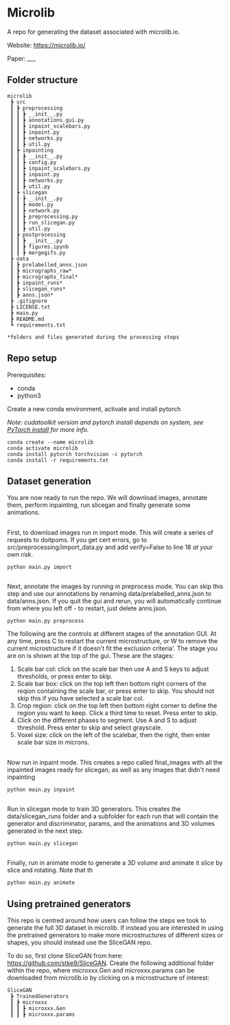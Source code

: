 # Microlib

A repo for generating the dataset associated with microlib.io. 

Website: https://microlib.io/

Paper: ___

## Folder structure

```
microlib
 ┣ src
 ┃ ┣ preprocessing
 ┃ ┃ ┣ __init__.py
 ┃ ┃ ┣ annotations.gui.py
 ┃ ┃ ┣ inpaint_scalebars.py
 ┃ ┃ ┣ inpaint.py
 ┃ ┃ ┣ networks.py
 ┃ ┃ ┣ util.py
 ┃ ┣ inpainting
 ┃ ┃ ┣ __init__.py
 ┃ ┃ ┣ config.py
 ┃ ┃ ┣ inpaint_scalebars.py
 ┃ ┃ ┣ inpaint.py
 ┃ ┃ ┣ networks.py
 ┃ ┃ ┣ util.py
 ┃ ┣ slicegan
 ┃ ┃ ┣ __init__.py
 ┃ ┃ ┣ model.py
 ┃ ┃ ┣ network.py
 ┃ ┃ ┣ preprocessing.py
 ┃ ┃ ┣ run_slicegan.py
 ┃ ┃ ┣ util.py
 ┃ ┣ postprocessing
 ┃ ┃ ┣ __init__.py
 ┃ ┃ ┣ figures.ipynb
 ┃ ┃ ┣ mergegifs.py
 ┣ data
 ┃ ┣ prelabelled_anns.json
 ┃ ┣ micrographs_raw*
 ┃ ┣ micrographs_final*
 ┃ ┣ inpaint_runs*
 ┃ ┣ slicegan_runs*
 ┃ ┣ anns.json*
 ┣ .gitignore
 ┣ LICENSE.txt
 ┣ main.py
 ┣ README.md
 ┗ requirements.txt

*folders and files generated during the processing steps
```


## Repo setup

Prerequisites:

- conda
- python3

Create a new conda environment, activate and install pytorch

_Note: cudatoolkit version and pytorch install depends on system, see [PyTorch install](https://pytorch.org/get-started/locally/) for more info._

```
conda create --name microlib
conda activate microlib
conda install pytorch torchvision -c pytorch
conda install -r requirements.txt
```
## Dataset generation

You are now ready to run the repo. We will download images, annotate them, perform inpainting, run slicegan and finally generate some animations.
##
First, to download images run in import mode. This will create a series of requests to doitpoms. If you get cert errors, go to src/preprocessing/import_data.py and add verify=False to line 18 *at your own risk*.

```
python main.py import
```
##
Next, annotate the images by running in preprocess mode. You can skip this step and use our annotations by renaming data/prelabelled_anns.json to data/anns.json. If you quit the gui and rerun, you will automatically continue from where you left off - to restart, just delete anns.json.

```
python main.py preprocess
```

The following are the controls at different stages of the annotation GUI. At any time, press C to restart the current microstructure, or W to remove the current microstructure if it doesn't fit the exclusion criteria'. The stage you are on is shown at the top of the gui. These are the stages:

1. Scale bar col: click on the scale bar then use A and S keys to adjust thresholds, or press enter to skip.
2. Scale bar box: click on the top left then bottom right corners of the reqion containing the scale bar, or press enter to skip. You should not skip this if you have selected a scale bar col.
3. Crop region: click on the top left then bottom right corner to define the region you want to keep. Click a third time to reset. Press enter to skip.
4. Click on the different phases to segment. Use A and S to adjust threshold. Press enter to skip and select grayscale.
5. Voxel size: click on the left of the scalebar, then the right, then enter scale bar size in microns.

##
Now run in inpaint mode. This creates a repo called final_images with all the inpainted images ready for slicegan, as well as any images that didn't need inpainting

```
python main.py inpaint
```
##
Run in slicegan mode to train 3D generators. This creates the data/slicegan_runs folder and a subfolder for each run that will contain the generator and discriminator, params, and the animations and 3D volumes generated in the next step.

```
python main.py slicegan
```
##
Finally, run in animate mode to generate a 3D volume and animate it slice by slice and rotating. Note that th

```
python main.py animate
```

## Using pretrained generators

This repo is centred around how users can follow the steps we took to generate the full 3D dataset in microlib. If instead you are interested in using the pretrained generators to make more microstructures of different sizes or shapes, you should instead use the SliceGAN repo.

To do so, first clone SliceGAN from here: https://github.com/stke9/SliceGAN. Create the following additional folder within the repo, where microxxx.Gen and microxxx.params can be downloaded from microlib.io by clicking on a microstructure of interest:

```
SliceGAN
 ┣ TrainedGenerators
 ┃ ┣ microxxx
 ┃ ┃ ┣ microxxx.Gen
 ┃ ┃ ┣ microxxx.params
```




